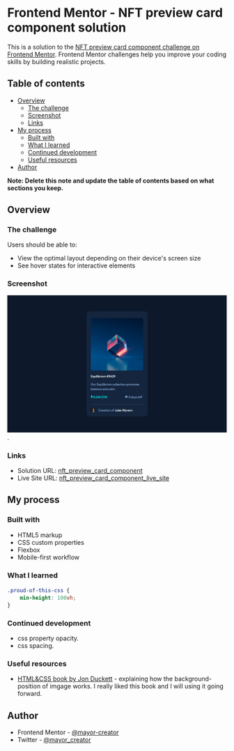 # Frontend Mentor - NFT preview card component solution

This is a solution to the [NFT preview card component challenge on Frontend Mentor](https://www.frontendmentor.io/challenges/nft-preview-card-component-SbdUL_w0U). Frontend Mentor challenges help you improve your coding skills by building realistic projects.

## Table of contents

- [Overview](#overview)
  - [The challenge](#the-challenge)
  - [Screenshot](#screenshot)
  - [Links](#links)
- [My process](#my-process)
  - [Built with](#built-with)
  - [What I learned](#what-i-learned)
  - [Continued development](#continued-development)
  - [Useful resources](#useful-resources)
- [Author](#author)

**Note: Delete this note and update the table of contents based on what sections you keep.**

## Overview

### The challenge

Users should be able to:

- View the optimal layout depending on their device's screen size
- See hover states for interactive elements

### Screenshot

![Frontend Mentor | NFT preview card solution](./screenshot.png).

### Links

- Solution URL: [nft_preview_card_component](https://github.com/mayor-creator/nft_preview_card_component)
- Live Site URL: [nft_preview_card_component_live_site](https://nft-preview-card-component-mayor-creator.vercel.app/)

## My process

### Built with

- HTML5 markup
- CSS custom properties
- Flexbox
- Mobile-first workflow

### What I learned

```css
.proud-of-this-css {
	min-height: 100vh;
}
```

### Continued development

- css property opacity.
- css spacing.

### Useful resources

- [HTML&CSS book by Jon Duckett](https://www.amazon.com/HTML-CSS-Design-Build-Websites/dp/1118008189) - explaining how the background-position of imgage works. I really liked this book and I will using it going forward.

## Author

- Frontend Mentor - [@mayor-creator](https://www.frontendmentor.io/profile/mayor-creator)
- Twitter - [@mayor_creator](https://twitter.com/mayor_creator)
